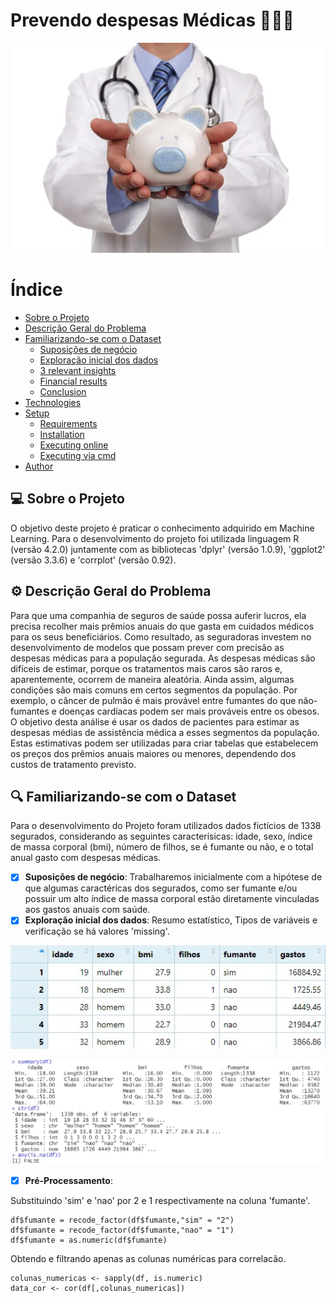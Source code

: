 <h1 align="left">Prevendo despesas Médicas 👩‍⚕️️🏥</h1>

![image](Imagens/IMG1.jpg)
# Índice
* [Sobre o Projeto](#computer-sobre-o-projeto)
* [Descrição Geral do Problema](#gear-descrição-geral-do-problema)
* [Familiarizando-se com o Dataset](#mag-familiarizando-se-com-o-dataset)
  * [Suposições de negócio](#suposições-de-negócio)
  * [Exploração inicial dos dados](#exploração-inicial-dos-dados)
  * [3 relevant insights](#3-relevant-insights)
  * [Financial results](#financial-results)
  * [Conclusion](#conclusion)
* [Technologies](#hammer_and_wrench-technologies)
* [Setup](#rocket-setup)
  * [Requirements](#requirements)
  * [Installation](#wrench-installation)
  * [Executing online](#globe_with_meridians-executing-online)
  * [Executing via cmd](#game_die-executing-via-cmd)
* [Author](#superhero-author)

## :computer: Sobre o Projeto
O objetivo deste projeto é praticar o conhecimento adquirido em Machine Learning. Para o desenvolvimento do projeto foi utilizada linguagem R (versão 4.2.0) juntamente com as bibliotecas 'dplyr' (versão 1.0.9), 'ggplot2' (versão 3.3.6) e 'corrplot' (versão 0.92).

## :gear: Descrição Geral do Problema
Para que uma companhia de seguros de saúde possa auferir lucros, ela precisa recolher mais
prêmios anuais do que gasta em cuidados médicos para os seus beneficiários. Como resultado,
as seguradoras investem no desenvolvimento de modelos que possam prever com precisão as 
despesas médicas para a população segurada. As despesas médicas são difíceis de estimar, 
porque os tratamentos mais caros são raros e, aparentemente, ocorrem de maneira aleatória. 
Ainda assim, algumas condições são mais comuns em certos segmentos da população. Por exemplo, 
o câncer de pulmão é mais provável entre fumantes do que não-fumantes e doenças cardíacas podem 
ser mais prováveis entre os obesos. O objetivo desta análise é usar os dados de pacientes para estimar 
as despesas médias de assistência médica a esses segmentos da população. Estas estimativas podem ser utilizadas
para criar tabelas que estabelecem os preços dos prêmios anuais maiores ou menores, dependendo dos custos de tratamento previsto.

## :mag: Familiarizando-se com o Dataset
Para o desenvolvimento do Projeto foram utilizados dados fictícios de 1338 segurados, considerando as seguintes caracterísicas: idade, sexo, 
índice de massa corporal (bmi), número de filhos, se é fumante ou não, e o total anual gasto com despesas médicas.

- [x] **Suposições de negócio**: Trabalharemos inicialmente com a hipótese de que algumas caractéricas dos segurados, como ser fumante e/ou 
possuir um alto índice de massa corporal estão diretamente vinculadas aos gastos anuais com saúde.
- [x] **Exploração inicial dos dados**: Resumo estatístico, Tipos de variáveis e verificação se há valores 'missing'.

![image](Imagens/IMG22.jpg)

![image](Imagens/IMG3.jpg) 

- [x] **Pré-Processamento**: 

Substituindo 'sim' e 'nao' por 2 e 1 respectivamente na coluna 'fumante'.
```
df$fumante = recode_factor(df$fumante,"sim" = "2")
df$fumante = recode_factor(df$fumante,"nao" = "1")
df$fumante = as.numeric(df$fumante)
```
Obtendo e filtrando apenas as colunas numéricas para correlacão.
```
colunas_numericas <- sapply(df, is.numeric)
data_cor <- cor(df[,colunas_numericas])
```







